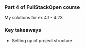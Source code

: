 ### Part 4 of FullStackOpen course

My solutions for ex 4.1 - 4.23

### Key takeaways

 - Setting up of project structure
